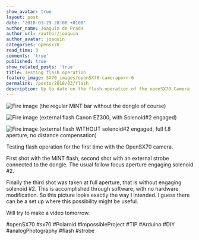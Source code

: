 ```yaml
---
show_avatar: true
layout: post
date: '2018-03-29 28:00 +0100'
author_name: Joaquín de Prada
author_url: /author/joaquin
author_avatar: joaquin
categories: opensx70
read_time: 3
comments: 'true'
published: true
show_related_posts: 'true'
title: Testing flash operation
feature_image: SX70_images/openSX70-cameraporn-6
permalink: /posts/2018/03/flash
description: Up to date on the flash operation of the openSX70 Camera
---
```

![Fire image]({{site.url}}/{{site.baseurl}}img/2018/03/20180328_Flash_tests_04.jpg)
(the regular MiNT bar without the dongle of course)

![Fire image]({{site.url}}/{{site.baseurl}}img/2018/03/20180328_Flash_tests_03.jpg)
(external flash Canon EZ300, with Solenoid#2 engaged)

![Fire image]({{site.url}}/{{site.baseurl}}img/2018/03/20180328_Flash_tests_01.jpg)
(external flash WITHOUT solenoid#2 engaged, full f.8 aperture, no distance compensation)

Testing flash operation for the first time with the OpenSX70 camera.

First shot with the MiNT flash, second shot with an external strobe connected to the dongle. The usual follow focus aperture engaging solenoid #2.

Finally the third shot was taken at full aperture, that is without engaging solenoid #2. This is accomplished through software, with no hardware modification. So this picture looks exactly the way I intended. I guess there can be a set up where this possibility might be useful.

Will try to make a video tomorrow.

#openSX70 #sx70 #Polaroid #ImpossibleProject #TIP #Arduino #DIY #analogPhotography #flash #strobe
